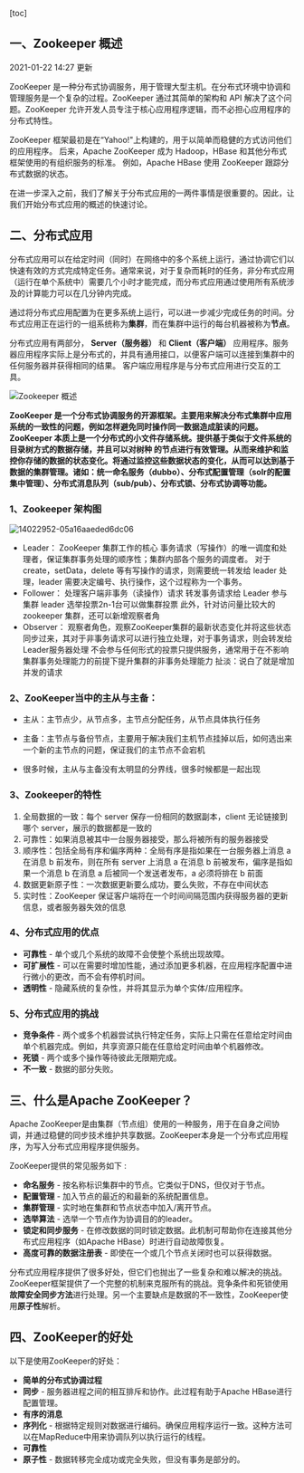 [toc]

## 一、Zookeeper 概述

2021-01-22 14:27 更新

ZooKeeper 是一种分布式协调服务，用于管理大型主机。在分布式环境中协调和管理服务是一个复杂的过程。ZooKeeper 通过其简单的架构和 API 解决了这个问题。ZooKeeper 允许开发人员专注于核心应用程序逻辑，而不必担心应用程序的分布式特性。

ZooKeeper 框架最初是在“Yahoo!"上构建的，用于以简单而稳健的方式访问他们的应用程序。 后来，Apache ZooKeeper 成为 Hadoop，HBase 和其他分布式框架使用的有组织服务的标准。 例如，Apache HBase 使用 ZooKeeper 跟踪分布式数据的状态。

在进一步深入之前，我们了解关于分布式应用的一两件事情是很重要的。因此，让我们开始分布式应用的概述的快速讨论。

## 二、分布式应用

分布式应用可以在给定时间（同时）在网络中的多个系统上运行，通过协调它们以快速有效的方式完成特定任务。通常来说，对于复杂而耗时的任务，非分布式应用（运行在单个系统中）需要几个小时才能完成，而分布式应用通过使用所有系统涉及的计算能力可以在几分钟内完成。

通过将分布式应用配置为在更多系统上运行，可以进一步减少完成任务的时间。分布式应用正在运行的一组系统称为**集群**，而在集群中运行的每台机器被称为**节点**。

分布式应用有两部分， **Server（服务器）** 和 **Client（客户端）** 应用程序。服务器应用程序实际上是分布式的，并具有通用接口，以便客户端可以连接到集群中的任何服务器并获得相同的结果。 客户端应用程序是与分布式应用进行交互的工具。

![Zookeeper 概述](https://atts.w3cschool.cn/attachments/image/20161229/1482983310991406.png)

**ZooKeeper 是一个分布式协调服务的开源框架。主要用来解决分布式集群中应用系统的一致性的问题，例如怎样避免同时操作同一数据造成脏读的问题。ZooKeeper 本质上是一个分布式的小文件存储系统。提供基于类似于文件系统的目录树方式的数据存储，并且可以对树种 的节点进行有效管理。从而来维护和监控你存储的数据的状态变化。将通过监控这些数据状态的变化，从而可以达到基于数据的集群管理。诸如：统一命名服务（dubbo）、分布式配置管理（solr的配置集中管理）、分布式消息队列（sub/pub）、分布式锁、分布式协调等功能。**

### 1、Zookeeper 架构图

  ![14022952-05a16aaeded6dc06](https://atts.w3cschool.cn/attachments/image/20201126/1606373453220531.png)

* Leader： ZooKeeper 集群工作的核心 事务请求（写操作）的唯一调度和处理者，保证集群事务处理的顺序性；集群内部各个服务的调度者。 对于 create，setData，delete 等有写操作的请求，则需要统一转发给 leader 处理，leader 需要决定编号、执行操作，这个过程称为一个事务。
* Follower： 处理客户端非事务（读操作）请求 转发事务请求给 Leader 参与集群 leader 选举投票2n-1台可以做集群投票 此外，针对访问量比较大的 zookeeper 集群，还可以新增观察者角
* Observer： 观察者角色，观察ZooKeeper集群的最新状态变化并将这些状态同步过来，其对于非事务请求可以进行独立处理，对于事务请求，则会转发给Leader服务器处理 不会参与任何形式的投票只提供服务，通常用于在不影响集群事务处理能力的前提下提升集群的非事务处理能力 扯淡：说白了就是增加并发的请求

### 2、ZooKeeper当中的主从与主备：

- 主从：主节点少，从节点多，主节点分配任务，从节点具体执行任务

- 主备：主节点与备份节点，主要用于解决我们主机节点挂掉以后，如何选出来一个新的主节点的问题，保证我们的主节点不会宕机

- 很多时候，主从与主备没有太明显的分界线，很多时候都是一起出现

### 3、Zookeeper的特性

1. 全局数据的一致：每个 server 保存一份相同的数据副本，client 无论链接到哪个 server，展示的数据都是一致的
2. 可靠性：如果消息被其中一台服务器接受，那么将被所有的服务器接受
3. 顺序性：包括全局有序和偏序两种：全局有序是指如果在一台服务器上消息 a 在消息 b 前发布，则在所有 server 上消息 a 在消息 b 前被发布，偏序是指如果一个消息 b 在消息 a 后被同一个发送者发布，a 必须将排在 b 前面
4. 数据更新原子性：一次数据更新要么成功，要么失败，不存在中间状态
5. 实时性：ZooKeeper 保证客户端将在一个时间间隔范围内获得服务器的更新信息，或者服务器失效的信息

### 4、分布式应用的优点

- **可靠性** - 单个或几个系统的故障不会使整个系统出现故障。
- **可扩展性** - 可以在需要时增加性能，通过添加更多机器，在应用程序配置中进行微小的更改，而不会有停机时间。
- **透明性** - 隐藏系统的复杂性，并将其显示为单个实体/应用程序。

### 5、分布式应用的挑战

- **竞争条件** - 两个或多个机器尝试执行特定任务，实际上只需在任意给定时间由单个机器完成。例如，共享资源只能在任意给定时间由单个机器修改。
- **死锁** - 两个或多个操作等待彼此无限期完成。
- **不一致** - 数据的部分失败。

## 三、什么是Apache ZooKeeper？

Apache ZooKeeper是由集群（节点组）使用的一种服务，用于在自身之间协调，并通过稳健的同步技术维护共享数据。ZooKeeper本身是一个分布式应用程序，为写入分布式应用程序提供服务。

ZooKeeper提供的常见服务如下 :

- **命名服务** - 按名称标识集群中的节点。它类似于DNS，但仅对于节点。
- **配置管理** - 加入节点的最近的和最新的系统配置信息。
- **集群管理** - 实时地在集群和节点状态中加入/离开节点。
- **选举算法** - 选举一个节点作为协调目的的leader。
- **锁定和同步服务** - 在修改数据的同时锁定数据。此机制可帮助你在连接其他分布式应用程序（如Apache HBase）时进行自动故障恢复。
- **高度可靠的数据注册表** - 即使在一个或几个节点关闭时也可以获得数据。

分布式应用程序提供了很多好处，但它们也抛出了一些复杂和难以解决的挑战。ZooKeeper框架提供了一个完整的机制来克服所有的挑战。竞争条件和死锁使用**故障安全同步方法**进行处理。另一个主要缺点是数据的不一致性，ZooKeeper使用**原子性**解析。

## 四、ZooKeeper的好处

以下是使用ZooKeeper的好处：

- **简单的分布式协调过程**
- **同步** - 服务器进程之间的相互排斥和协作。此过程有助于Apache HBase进行配置管理。
- **有序的消息**
- **序列化** - 根据特定规则对数据进行编码。确保应用程序运行一致。这种方法可以在MapReduce中用来协调队列以执行运行的线程。
- **可靠性**
- **原子性** - 数据转移完全成功或完全失败，但没有事务是部分的。